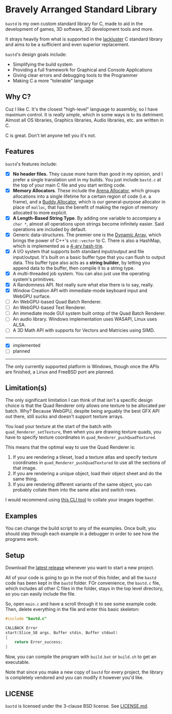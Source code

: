 # Bravely Arranged Standard Library
`bastd` is my own custom standard library for C, made to aid in the development
of games, 3D software, 2D development tools and more.

It strays heavily from what is supported in the
[lackluster](https://nullprogram.com/blog/2023/02/11/) C standard library and
aims to be a sufficient and even superior replacement.

`bastd`'s design goals include:
- Simplifying the build system
- Providing a full framework for Graphical and Console Applications
- Giving clear errors and debugging tools to the Programmer
- Making C a more "tolerable" language

## Why C?
Cuz I like C. It's the closest "high-level" language to assembly, so I have
maximum control. It is *really simple*, which in some ways is to its detriment.
Almost all OS libraries, Graphics libraries, Audio libraries, etc. are written
in C.

C is great. Don't let anyone tell you it's not.

## Features
`bastd`'s features include:
- [x] **No header files.** They cause more harm than good in my opinion, and I
prefer a single translation unit in my builds. You just include `bastd.c` at
the top of your main C file and you start writing code.
- [x] **Memory Allocators**. These include the
[Arena Allocator](https://nullprogram.com/blog/2023/09/27/), which groups
allocations into a single lifetime for a certain region of code (i.e. a frame),
and a [Buddy Allocator](https://www.gingerbill.org/article/2021/12/02/memory-allocation-strategies-006/),
which is our general-purpose allocator in place of `malloc`, that has the benefit
of making the region of memory allocated to more explicit.
- [x] **A Length-Based String Type**. By adding one variable to accompany a
`char *`, almost all operations upon strings become infinitely easier. Said
operations are included by default.
- [x] Generic data-structures. The premier one is the
[Dynamic Array](https://dylanfalconer.com/articles/dynamic-arrays-in-c), which
brings the power of C++'s `std::vector` to C. There is also a HashMap, which is
implemented as a [4-ary hash-trie](https://nullprogram.com/blog/2023/09/30/).
- [x] A I/O system that supports both standard input/output and file
input/output. It's built on a basic buffer type that you can flush to output
data. This buffer type also acts as a **string builder**, by letting you append
data to the buffer, then compile it to a string type.
- [x] A multi-threaded job system. You can also just use the operating system's
primitives.
- [x] A Randomness API. Not really sure what else there is to say, really.
- [x] Window Creation API with immediate-mode keyboard input and WebGPU surface.
- [ ] An WebGPU-based Quad Batch Renderer.
- [ ] An WebGPU-based Text Renderer.
- [ ] An immediate mode GUI system built ontop of the Quad Batch Renderer.
- [ ] An audio library. Windows implementation uses WASAPI, Linux uses ALSA.
- [ ] A 3D Math API with supports for Vectors and Matricies using SIMD.

---
- [x] implemented
- [ ] planned
---

The only currently supported platform is Windows, though once the APIs are
finished, a Linux and FreeBSD port are planned.

## Limitation(s)
The only significant limitation I can think of that isn't a specific design
choice is that the Quad Renderer only allows one texture to be allocated per
batch. Why? Because WebGPU, despite being arguably the best GFX API out there,
still sucks and doesn't support texture arrays.

You load your texture at the start of the batch with `quad_Renderer_setTexture`,
then when you are drawing texture quads, you have to specify texture coordinates
in `quad_Renderer_pushQuadTextured`.

This means that the optimal way to use the Quad Renderer is:
1. If you are rendering a tileset, load a texture atlas and specify texture
coordinates in `quad_Renderer_pushQuadTextured` to use all the sections of that
image.
2. If you are rendering a unique object, load their object sheet and do the same
thing.
3. If you are rendering different variants of the same object, you can probably
collate them into the same atlas and switch rows.

I would recommend using [this CLI tool](https://github.com/ansdor/atlas) to
collate your images together.

## Examples
You can change the build script to any of the examples. Once built, you should
step through each example in a debugger in order to see how the programs work.

## Setup
Download the [latest release](https://github.com/midnadimple/bastd/releases/latest)
whenever you want to start a new project.

All of your code is going to go in the root of this folder, and all the `bastd`
code has been kept in the `bastd` folder. FOr convenience, the `bastd.c` file,
which includes all other C files in the folder, stays in the top level
directory, so you can easily include the file.

So, open `main.c` and have a scroll through it to see some example code. Then,
delete everything in the file and enter this basic skeleton:
```c
#include "bastd.c"

CALLBACK Error
start(Slice_S8 args, Buffer stdin, Buffer stdout)
{
	return Error_success;
}
```

Now, you can compile the program with `build.bat` or `build.sh` to get an
executable.

Note that since you make a new copy of `bastd` for every project, the library
is completely vendored and you can modify it however you'd like.

## LICENSE
`bastd` is licensed under the 3-clause BSD license. See [LICENSE.md](LICENSE.md).